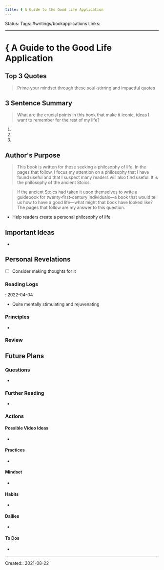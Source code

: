 ```yaml
---
title: { A Guide to the Good Life Application
---
```


Status:
Tags: #writings/bookapplications
Links: 
___
# { A Guide to the Good Life Application
## Top 3 Quotes
> Prime your mindset through these soul-stirring and impactful quotes


## 3 Sentence Summary
 > What are the crucial points in this book that make it iconic, ideas I want to remember for the rest of my life?
1. 
2. 
3. 
## Author's Purpose
> This book is written for those seeking a philosophy of life. In the pages that follow, I focus my attention on a philosophy that I have found useful and that I suspect many readers will also find useful. It is the philosophy of the ancient Stoics.

> If the ancient Stoics had taken it upon themselves to write a guidebook for twenty-first-century individuals—a book that would tell us how to have a good life—what might that book have looked like? The pages that follow are my answer to this question.

- Help readers create a personal philosophy of life
## Important Ideas
- 
## Personal Revelations
- [ ] Consider making thoughts for it
### Reading Logs
: 2022-04-04
- Quite mentally stimulating and rejuvenating
### Principles
- 
### Review
## Future Plans
### Questions
- 
### Further Reading
- 
### Actions
#### Possible Video Ideas
- 
#### Practices
- 
#### Mindset
- 
#### Habits
- 
#### Dailies
- 
#### To Dos
- 
___
Created:: 2021-08-22 
